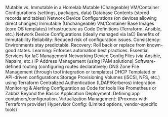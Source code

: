 Mutable vs. Immutable in a Homelab
Mutable (Changeable)
VM/Container Configurations (settings, packages, data)
Database Contents (stored records and tables)
Network Device Configurations (on devices allowing direct changes)
Immutable (Unchangeable)
VM/Container Base Images (core OS templates)
Infrastructure as Code Definitions (Terraform, Ansible, etc.)
Network Device Configurations (ideally managed via IaC)
Benefits of Immutability
Reliability: Reduced risk of configuration issues.
Consistency: Environments stay predictable.
Recovery: Roll back or replace from known-good states.
Learning: Enforces automation best practices.
Essential Services for IaC Management
Networking
Device Config Files (via Ansible, Napalm, etc.)
IP Address Management (using IPAM solutions)
Software-defined routing (configuring routes declaratively)
DNS
Zone File Management (through tool integration or templates)
DHCP
Templated or API-driven configurations
Storage
Provisioning Volumes (iSCSI, NFS, etc.) using Terraform
Centralized Authentication (LDAP/Kerberos) integration
Monitoring & Alerting
Configuration as Code for tools like Prometheus or Zabbiz
Beyond the Basics
Application Deployment: Defining app containers/configuration.
Virtualization Management: (Proxmox with Terraform provider)
Hypervisor Config: (Limited options, vendor-specific tools)
